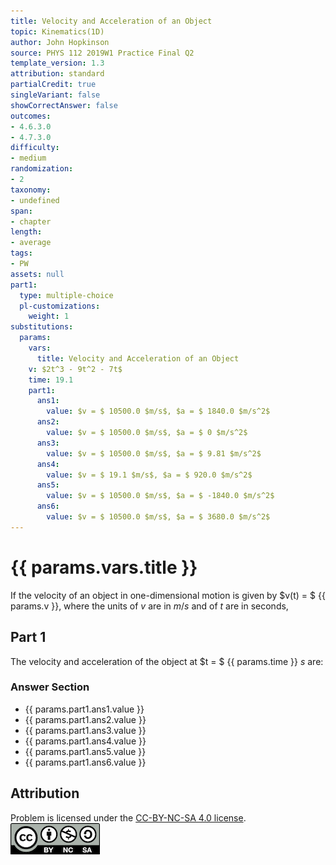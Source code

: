```yaml
---
title: Velocity and Acceleration of an Object
topic: Kinematics(1D)
author: John Hopkinson
source: PHYS 112 2019W1 Practice Final Q2
template_version: 1.3
attribution: standard
partialCredit: true
singleVariant: false
showCorrectAnswer: false
outcomes:
- 4.6.3.0
- 4.7.3.0
difficulty:
- medium
randomization:
- 2
taxonomy:
- undefined
span:
- chapter
length:
- average
tags:
- PW
assets: null
part1:
  type: multiple-choice
  pl-customizations:
    weight: 1
substitutions:
  params:
    vars:
      title: Velocity and Acceleration of an Object
    v: $2t^3 - 9t^2 - 7t$
    time: 19.1
    part1:
      ans1:
        value: $v = $ 10500.0 $m/s$, $a = $ 1840.0 $m/s^2$
      ans2:
        value: $v = $ 10500.0 $m/s$, $a = $ 0 $m/s^2$
      ans3:
        value: $v = $ 10500.0 $m/s$, $a = $ 9.81 $m/s^2$
      ans4:
        value: $v = $ 19.1 $m/s$, $a = $ 920.0 $m/s^2$
      ans5:
        value: $v = $ 10500.0 $m/s$, $a = $ -1840.0 $m/s^2$
      ans6:
        value: $v = $ 10500.0 $m/s$, $a = $ 3680.0 $m/s^2$
---
```

# {{ params.vars.title }}
If the velocity of an object in one-dimensional motion is given by $v(t) = $ {{ params.v }}, where the units of $v$ are in $m/s$ and of $t$ are in seconds,

## Part 1

The velocity and acceleration of the object at $t = $ {{ params.time }} $s$ are:

### Answer Section

- {{ params.part1.ans1.value }}
- {{ params.part1.ans2.value }}
- {{ params.part1.ans3.value }}
- {{ params.part1.ans4.value }}
- {{ params.part1.ans5.value }}
- {{ params.part1.ans6.value }}

## Attribution

Problem is licensed under the [CC-BY-NC-SA 4.0 license](https://creativecommons.org/licenses/by-nc-sa/4.0/).<br> ![The Creative Commons 4.0 license requiring attribution-BY, non-commercial-NC, and share-alike-SA license.](https://raw.githubusercontent.com/firasm/bits/master/by-nc-sa.png)